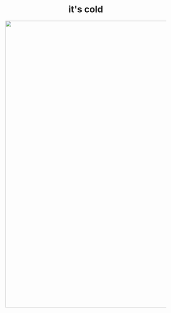 
<h1 align="center">it's cold</h2>
<div align="center">
  <!--<p><img width="900" src="_assets/kohaku.gif"></p>-->
  <!--<p><img width="900" src="https://www.icegif.com/wp-content/uploads/icegif-2930.gif"></p>-->
  <!--<p><img width="900" src="https://media1.tenor.com/images/aa1ffffcc9fbb3742b719f84f48dc618/tenor.gif?itemid=9490271"></p>-->
  <p><img width="900" src="https://giffiles.alphacoders.com/188/188563.gif"></p>
  <!--<p><img width="900" src="https://38.media.tumblr.com/4e80ff8ba150e9c47a7d047f388bc83e/tumblr_ndphmfAODn1qghl49o1_500.gif"></p>-->
</div>
